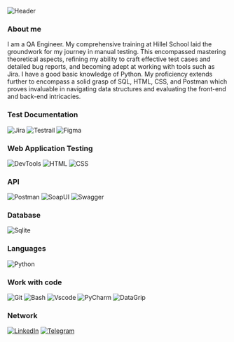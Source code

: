 ![Header](https://github.com/RiaduievV/Vlad-Riaduiev/blob/main/assets/VR.png)

### About me
I am a QA Engineer. My comprehensive training at Hillel School laid the groundwork for my journey in manual testing. This encompassed mastering theoretical aspects, refining my ability to craft effective test cases and detailed bug reports, and becoming adept at working with tools such as Jira. I have a good basic knowledge of Python. My proficiency extends further to encompass a solid grasp of SQL, HTML, CSS, and Postman which proves invaluable in navigating data structures and evaluating the front-end and back-end intricacies.

### Test Documentation
![Jira](https://img.shields.io/badge/_Jira-000?style=for-the-badge&logo=Jira&logoColor=209CF0)
![Testrail](https://img.shields.io/badge/Testrail-000?style=for-the-badge&logo=testrail)
![Figma](https://img.shields.io/badge/Figma-000?style=for-the-badge&logo=figma)


### Web Application Testing
![DevTools](https://img.shields.io/badge/DevTools-000?style=for-the-badge&logo=googlechrome)
![HTML](https://img.shields.io/badge/HTML-DD4B24?style=for-the-badge&logo=html)
![CSS](https://img.shields.io/badge/CSS-306BF2?style=for-the-badge&logo=css)

### API
![Postman](https://img.shields.io/badge/Postman-000?style=for-the-badge&logo=postman)
![SoapUI](https://img.shields.io/badge/SoapUI-FCDC00?style=for-the-badge&logo=SoapUI)
![Swagger](https://img.shields.io/badge/swagger-000?style=for-the-badge&logo=swagger)

<!-- ### Mobile Testing -->

### Database
![Sqlite](https://img.shields.io/badge/POSTGRESQL-ECEDEF?style=for-the-badge&logo=POSTGRESQL)

### Languages
![Python](https://img.shields.io/badge/Python-000?style=for-the-badge&logo=python)

### Work with code
![Git](https://img.shields.io/badge/Git-000?style=for-the-badge&logo=git)
![Bash](https://img.shields.io/badge/Bash-F7F7F7?style=for-the-badge&logo=bash)
![Vscode](https://img.shields.io/badge/Vscode-000?style=for-the-badge&logo=visualstudio&logoColor=2FB4F3)
![PyCharm](https://img.shields.io/badge/PyCharm-000?style=for-the-badge&logo=PyCharm&logoColor=yellow)
![DataGrip](https://img.shields.io/badge/DataGrip-000?style=for-the-badge&logo=DataGrip&logoColor=green)

### Network
[![LinkedIn](https://img.shields.io/badge/Linkedin-ECEDEF?style=for-the-badge&logo=linkedin&logoColor=136CC4)](https://www.linkedin.com/in/vlad-riaduiev/)
[![Telegram](https://img.shields.io/badge/Telegram-000?style=for-the-badge&logo=telegram&logoColor)](https://t.me/ddqqww1)